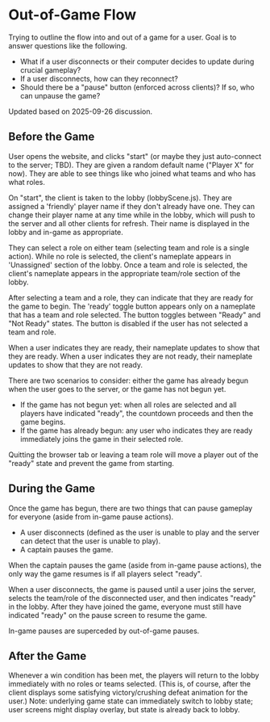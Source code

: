 # Out-of-Game Flow

Trying to outline the flow into and out of a game for a user. Goal is to answer questions like the following.
* What if a user disconnects or their computer decides to update during crucial gameplay?
* If a user disconnects, how can they reconnect?
* Should there be a "pause" button (enforced across clients)? If so, who can unpause the game?

Updated based on 2025-09-26 discussion.

## Before the Game

User opens the website, and clicks "start" (or maybe they just auto-connect to the server; TBD). They are given a random default name ("Player X" for now). They are able to see things like who joined what teams and who has what roles.

On "start", the client is taken to the lobby (lobbyScene.js). They are assigned a 'friendly' player name if they don't already have one. They can change their player name at any time while in the lobby, which will push to the server and all other clients for refresh. Their name is displayed in the lobby and in-game as appropriate. 

They can select a role on either team (selecting team and role is a single action).
While no role is selected, the client's nameplate appears in 'Unassigned' section of the lobby. Once a team and role is selected, the client's nameplate appears in the appropriate team/role section of the lobby.

After selecting a team and a role, they can indicate that they are ready for the game to begin. The 'ready' toggle button appears only on a nameplate that has a team and role selected. The button toggles between "Ready" and "Not Ready" states. The button is disabled if the user has not selected a team and role.

When a user indicates they are ready, their nameplate updates to show that they are ready. When a user indicates they are not ready, their nameplate updates to show that they are not ready.

There are two scenarios to consider: either the game has already begun when the user goes to the server, or the game has not begun yet.
* If the game has not begun yet: when all roles are selected and all players have indicated "ready", the countdown proceeds and then the game begins.
* If the game has already begun: any user who indicates they are ready immediately joins the game in their selected role.

Quitting the browser tab or leaving a team role will move a player out of the "ready" state and prevent the game from starting.

## During the Game

Once the game has begun, there are two things that can pause gameplay for everyone (aside from in-game pause actions).
* A user disconnects (defined as the user is unable to play and the server can detect that the user is unable to play).
* A captain pauses the game.

When the captain pauses the game (aside from in-game pause actions), the only way the game resumes is if all players select "ready".

When a user disconnects, the game is paused until a user joins the server, selects the team/role of the disconnected user, and then indicates "ready" in the lobby. After they have joined the game, everyone must still have indicated "ready" on the pause screen to resume the game.

In-game pauses are superceded by out-of-game pauses.

## After the Game

Whenever a win condition has been met, the players will return to the lobby immediately with no roles or teams selected. (This is, of course, after the client displays some satisfying victory/crushing defeat animation for the user.) Note: underlying game state can immediately switch to lobby state; user screens might display overlay, but state is already back to lobby.

